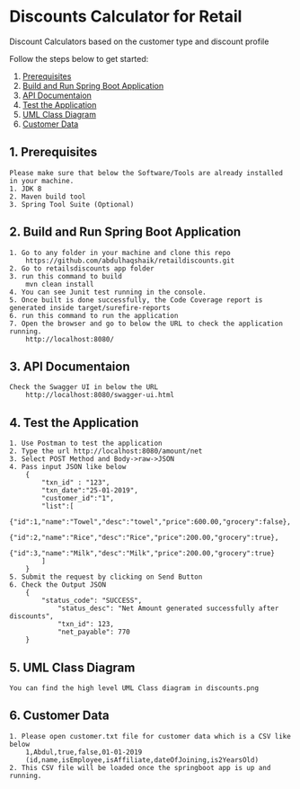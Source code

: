 # Discounts Calculator for Retail
Discount Calculators based on the customer type and discount profile

Follow the steps below to get started:

1. [Prerequisites](#1-prerequisites)
2. [Build and Run Spring Boot Application](#2-build-and-run-spring-boot-application)
3. [API Documentaion](#3-api-documentaion)
4. [Test the Application](#4-test-the-application)
5. [UML Class Diagram](#5-uml-class-diagram)
6. [Customer Data](#6-customer-data)

## 1. Prerequisites
	Please make sure that below the Software/Tools are already installed in your machine.	
	1. JDK 8
	2. Maven build tool
	3. Spring Tool Suite (Optional)

## 2. Build and Run Spring Boot Application
	1. Go to any folder in your machine and clone this repo
		https://github.com/abdulhaqshaik/retaildiscounts.git
	2. Go to retailsdiscounts app folder
	3. run this command to build
		mvn clean install
	4. You can see Junit test running in the console.
	5. Once built is done successfully, the Code Coverage report is generated inside target/surefire-reports
	6. run this command to run the application 
	7. Open the browser and go to below the URL to check the application running.
		http://localhost:8080/

## 3. API Documentaion
	Check the Swagger UI in below the URL
		http://localhost:8080/swagger-ui.html

## 4. Test the Application
	1. Use Postman to test the application
	2. Type the url http://localhost:8080/amount/net
	3. Select POST Method and Body->raw->JSON
	4. Pass input JSON like below
		{
			"txn_id" : "123",
			"txn_date":"25-01-2019",
			"customer_id":"1",
			"list":[
			{"id":1,"name":"Towel","desc":"towel","price":600.00,"grocery":false},
			{"id":2,"name":"Rice","desc":"Rice","price":200.00,"grocery":true},
			{"id":3,"name":"Milk","desc":"Milk","price":200.00,"grocery":true}
		   	]
		}
	5. Submit the request by clicking on Send Button
	6. Check the Output JSON 
		{
 			"status_code": "SUCCESS",
    			"status_desc": "Net Amount generated successfully after discounts",
    			"txn_id": 123,
    			"net_payable": 770
		}

## 5. UML Class Diagram
	You can find the high level UML Class diagram in discounts.png

## 6. Customer Data
	1. Please open customer.txt file for customer data which is a CSV like below
		1,Abdul,true,false,01-01-2019
		(id,name,isEmployee,isAffiliate,dateOfJoining,is2YearsOld)
	2. This CSV file will be loaded once the springboot app is up and running.
	









